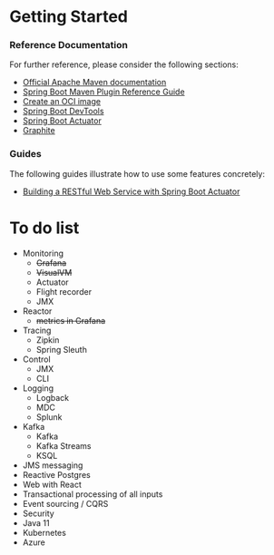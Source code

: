 # Getting Started

### Reference Documentation

For further reference, please consider the following sections:

* [Official Apache Maven documentation](https://maven.apache.org/guides/index.html)
* [Spring Boot Maven Plugin Reference Guide](https://docs.spring.io/spring-boot/docs/2.6.1/maven-plugin/reference/html/)
* [Create an OCI image](https://docs.spring.io/spring-boot/docs/2.6.1/maven-plugin/reference/html/#build-image)
* [Spring Boot DevTools](https://docs.spring.io/spring-boot/docs/2.6.1/reference/htmlsingle/#using-boot-devtools)
* [Spring Boot Actuator](https://docs.spring.io/spring-boot/docs/2.6.1/reference/htmlsingle/#production-ready)
* [Graphite](https://docs.spring.io/spring-boot/docs/2.6.1/reference/html/production-ready-features.html#production-ready-metrics-export-graphite)

### Guides

The following guides illustrate how to use some features concretely:

* [Building a RESTful Web Service with Spring Boot Actuator](https://spring.io/guides/gs/actuator-service/)

# To do list
* Monitoring
    * ~~Grafana~~
    * ~~VisualVM~~
    * Actuator
    * Flight recorder
    * JMX
* Reactor
    * ~~metrics in Grafana~~
* Tracing
  * Zipkin
  * Spring Sleuth
* Control
  * JMX
  * CLI
* Logging
  * Logback 
  * MDC
  * Splunk
* Kafka
  * Kafka
  * Kafka Streams
  * KSQL
* JMS messaging
* Reactive Postgres
* Web with React
* Transactional processing of all inputs
* Event sourcing / CQRS
* Security
* Java 11
* Kubernetes
* Azure